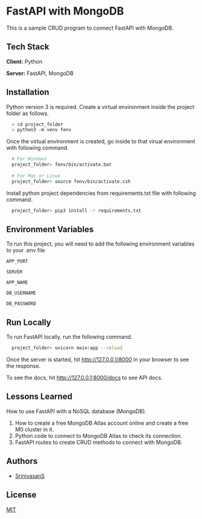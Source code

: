 
# FastAPI with MongoDB

This is a sample CRUD program to connect FastAPI with MongoDB.

## Tech Stack

**Client:** Python

**Server:** FastAPI, MongoDB

## Installation

Python version 3 is required. Create a virtual environment inside the project folder as follows.

```bash
  > cd project_folder
  > python3 -m venv fenv
```

Once the virtual environment is created, go inside to that virual environment with following command.

```bash
  # For Windows
  project_folder> fenv/bin/activate.bat
  
  # For Mac or Linux
  project_folder> source fenv/bin/activate.csh
```

Install python project dependencies from requirements.txt file with following command.

```bash
  project_folder> pip3 install -r requirements.txt
```

    
## Environment Variables

To run this project, you will need to add the following environment variables to your .env file

`APP_PORT`

`SERVER`

`APP_NAME`

`DB_USERNAME`

`DB_PASSWORD`

## Run Locally

To run FastAPI locally, run the following command.

```bash
  project_folder> uvicorn main:app --reload
```

Once the server is started, hit http://127.0.0.1/8000 in your browser to see the response.

To see the docs, hit http://127.0.0.1:8000/docs to see API docs.


## Lessons Learned

How to use FastAPI with a NoSQL database (MongoDB). 
1. How to create a free MongoDB Atlas account online and create a free M0 cluster in it. 
2. Python code to connect to MongoDB Atlas to check its connection.
3. FastAPI routes to create CRUD methods to connect with MongoDB.


## Authors

- [SrinivasanS](https://www.github.com/nasavinirs)


## License

[MIT](https://choosealicense.com/licenses/mit/)

